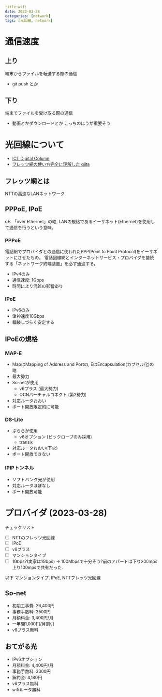 ```yaml
title:wifi
date: 2023-03-28
categories: [network]
tags: [光回線, network]
```

# 通信速度

## 上り

端末からファイルを転送する際の通信

- git push とか

## 下り

端末でファイルを受け取る際の通信

- 動画とかダウンロードとか
こっちのほうが重要そう

# 光回線について

- [ICT Digital Column](https://www.nttpc.co.jp/column/network/pppoe_ipoe.html)
- [フレッツ網の使い方完全に理解した qiita](https://qiita.com/7GHz/items/2eeb5d5644fc9df6bc10)


## フレッツ網とは
NTTの高速なLANネットワーク


## PPPoE, IPoE

oE: 「over Ethernet」の略,
LANの規格であるイーサネット(Ethernet)を使用して通信を行うという意味。

### PPPoE

電話網でプロバイダとの通信に使われたPPP(Point to Point Protocol)をイーサネットにさせたもの。
電話回線網とインターネットサービス・プロバイダを接続する「ネットワーク終端装置」を必ず通過する。

- IPv4のみ
- 通信速度: 1Gbps
- 時間により混雑の影響あり

### IPoE

- IPv6のみ
- 津神速度10Gbps
- 輻輳しづらく安定する

## IPoEの規格

### MAP-E
- MapはMapping of Address and Portの, EはEncapsulation(カプセル化)の略
- 最大勢力
- So-netが使用
    * v6プラス (最大勢力)
    * OCNバーチャルコネクト (第2勢力)
- 対応ルータおおい
- ポート開放限定的に可能

### DS-Lite

- ぷららが使用
    * v6オプション (ビックローブのみ採用)
    * transix
- 対応ルータおおい(下火)
- ポート開放できない


### IPIPトンネル

- ソフトバンク光が使用
- 対応ルータほぼなし
- ポート開放可能

# プロバイダ (2023-03-28)

チェックリスト

- [ ] NTTのフレッツ光回線
- [ ] IPoE
- [ ] v6プラス
- [ ] マンションタイプ
- [ ] 1Gbps?(実家は1Gbps) &rarr; 100Mbpsで十分そう?前のアパートは下り200mps上り100mpsで共有だった.

以下 マンションタイプ, IPoE, NTTフレッツ光回線


## So-net

- 初期工事費: 26,400円
- 事務手数料: 3500円
- 月額料金: 3,400円/月
- 一年間1,000円/月割引
- v6プラス無料

## おてがる光

- IPv6オプション
- 月額料金: 4,400円/月
- 事務手数料: 3300円
- 解約金: 4,180円
- v6プラス無料
- wifiルータ無料

